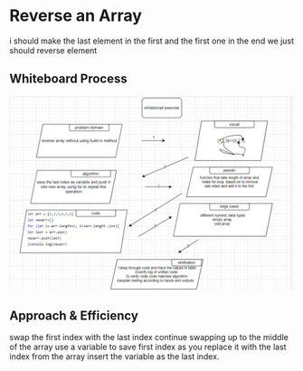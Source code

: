 # Reverse an Array

i should make the last element in the first and the first one in the end we just should reverse element

## Whiteboard Process

![code](code1.PNG)

## Approach & Efficiency

swap the first index with the last index continue swapping up to the middle of the array use a variable to save first index as you replace it with the last index from the array insert the variable as the last index.

